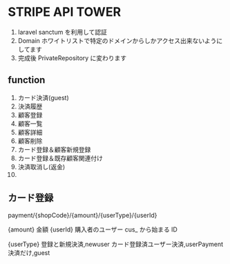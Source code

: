 # STRIPE API TOWER

1. laravel sanctum を利用して認証
1. Domain ホワイトリストで特定のドメインからしかアクセス出来ないようにしてます
1. 完成後 PrivateRepository に変わります

## function

1. カード決済(guest)
1. 決済履歴
1. 顧客登録
1. 顧客一覧
1. 顧客詳細
1. 顧客削除
1. カード登録＆顧客新規登録
1. カード登録＆既存顧客関連付け
1. 決済取消し(返金)
1.

## カード登録

payment/{shopCode}/{amount}/{userType}/{userId}

{amount} 金額
{userId} 購入者のユーザー cus\_ から始まる ID

{userType}
登録と新規決済,newuser
カード登録済ユーザー決済,userPayment
決済だけ,guest
